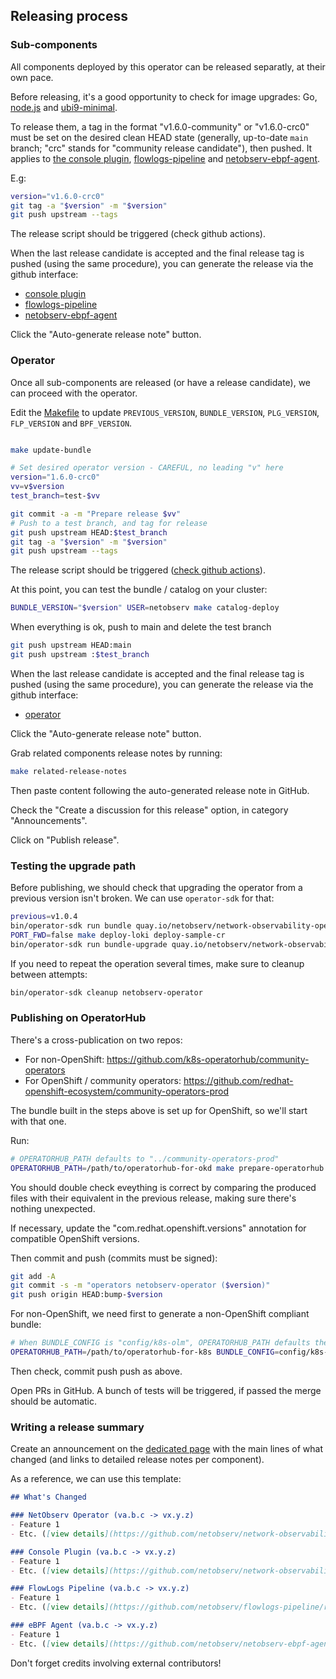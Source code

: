 ## Releasing process

### Sub-components

All components deployed by this operator can be released separatly, at their own pace.

Before releasing, it's a good opportunity to check for image upgrades: Go, [node.js](https://catalog.redhat.com/software/containers/ubi9/nodejs-18/62e8e7ed22d1d3c2dfe2ca01) and [ubi9-minimal](https://catalog.redhat.com/software/containers/ubi9-minimal/61832888c0d15aff4912fe0d).

To release them, a tag in the format "v1.6.0-community" or "v1.6.0-crc0" must be set on the desired clean HEAD state (generally, up-to-date `main` branch; "crc" stands for "community release candidate"), then pushed. It applies to [the console plugin](https://github.com/netobserv/network-observability-console-plugin/), [flowlogs-pipeline](https://github.com/netobserv/flowlogs-pipeline) and [netobserv-ebpf-agent](https://github.com/netobserv/netobserv-ebpf-agent).

E.g:

```bash
version="v1.6.0-crc0"
git tag -a "$version" -m "$version"
git push upstream --tags
```

The release script should be triggered (check github actions).

When the last release candidate is accepted and the final release tag is pushed (using the same procedure), you can generate the release via the github interface:
- [console plugin](https://github.com/netobserv/network-observability-console-plugin/releases/new)
- [flowlogs-pipeline](https://github.com/netobserv/flowlogs-pipeline/releases/new)
- [netobserv-ebpf-agent](https://github.com/netobserv/netobserv-ebpf-agent/releases/new)

Click the "Auto-generate release note" button.

### Operator

Once all sub-components are released (or have a release candidate), we can proceed with the operator.

Edit the [Makefile](./Makefile) to update `PREVIOUS_VERSION`, `BUNDLE_VERSION`, `PLG_VERSION`, `FLP_VERSION` and `BPF_VERSION`.

```bash

make update-bundle

# Set desired operator version - CAREFUL, no leading "v" here
version="1.6.0-crc0"
vv=v$version
test_branch=test-$vv

git commit -a -m "Prepare release $vv"
# Push to a test branch, and tag for release
git push upstream HEAD:$test_branch
git tag -a "$version" -m "$version"
git push upstream --tags
```

The release script should be triggered ([check github actions](https://github.com/netobserv/network-observability-operator/actions)).

At this point, you can test the bundle / catalog on your cluster:

```bash
BUNDLE_VERSION="$version" USER=netobserv make catalog-deploy
```

When everything is ok, push to main and delete the test branch

```bash
git push upstream HEAD:main
git push upstream :$test_branch
```

When the last release candidate is accepted and the final release tag is pushed (using the same procedure), you can generate the release via the github interface:
- [operator](https://github.com/netobserv/network-observability-operator/releases/new)

Click the "Auto-generate release note" button.

Grab related components release notes by running:

```bash
make related-release-notes
```

Then paste content following the auto-generated release note in GitHub.

Check the "Create a discussion for this release" option, in category "Announcements".

Click on "Publish release".

### Testing the upgrade path

Before publishing, we should check that upgrading the operator from a previous version isn't broken. We can use `operator-sdk` for that:

```bash
previous=v1.0.4
bin/operator-sdk run bundle quay.io/netobserv/network-observability-operator-bundle:$previous --timeout 5m
PORT_FWD=false make deploy-loki deploy-sample-cr
bin/operator-sdk run bundle-upgrade quay.io/netobserv/network-observability-operator-bundle:$vv --timeout 5m
```

If you need to repeat the operation several times, make sure to cleanup between attempts:

```bash
bin/operator-sdk cleanup netobserv-operator
```


### Publishing on OperatorHub

There's a cross-publication on two repos:
- For non-OpenShift: https://github.com/k8s-operatorhub/community-operators
- For OpenShift / community operators: https://github.com/redhat-openshift-ecosystem/community-operators-prod

The bundle built in the steps above is set up for OpenShift, so we'll start with that one.

Run:

```bash
# OPERATORHUB_PATH defaults to "../community-operators-prod"
OPERATORHUB_PATH=/path/to/operatorhub-for-okd make prepare-operatorhub
```

You should double check eveything is correct by comparing the produced files with their equivalent in the previous release,
making sure there's nothing unexpected.

If necessary, update the "com.redhat.openshift.versions" annotation for compatible OpenShift versions.

Then commit and push (commits must be signed):

```bash
git add -A
git commit -s -m "operators netobserv-operator ($version)"
git push origin HEAD:bump-$version
```

For non-OpenShift, we need first to generate a non-OpenShift compliant bundle:

```bash
# When BUNDLE_CONFIG is "config/k8s-olm", OPERATORHUB_PATH defaults then to "../community-operators"
OPERATORHUB_PATH=/path/to/operatorhub-for-k8s BUNDLE_CONFIG=config/k8s-olm make update-bundle prepare-operatorhub
```

Then check, commit push push as above.

Open PRs in GitHub. A bunch of tests will be triggered, if passed the merge should be automatic.

### Writing a release summary

Create an announcement on the [dedicated page](https://github.com/netobserv/network-observability-operator/discussions/categories/announcements) with the main lines of what changed (and links to detailed release notes per component).

As a reference, we can use this template:

```md
## What's Changed

### NetObserv Operator (va.b.c -> vx.y.z)
- Feature 1
- Etc. ([view details](https://github.com/netobserv/network-observability-operator/releases/tag/x.y.z))

### Console Plugin (va.b.c -> vx.y.z)
- Feature 1
- Etc. ([view details](https://github.com/netobserv/network-observability-console-plugin/releases/tag/vx.y.z))

### FlowLogs Pipeline (va.b.c -> vx.y.z)
- Feature 1
- Etc. ([view details](https://github.com/netobserv/flowlogs-pipeline/releases/tag/vx.y.z))

### eBPF Agent (va.b.c -> vx.y.z)
- Feature 1
- Etc. ([view details](https://github.com/netobserv/netobserv-ebpf-agent/releases/tag/vx.y.z))
```

Don't forget credits involving external contributors!
